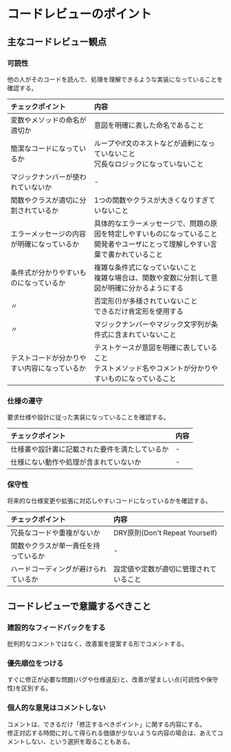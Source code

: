 # コードレビューのポイント
## 主なコードレビュー観点
### 可読性
他の人がそのコードを読んで、処理を理解できるような実装になっていることを確認する。  

|チェックポイント|内容|
|:---|:---|
|変数やメソッドの命名が適切か|意図を明確に表した命名であること|
|簡潔なコードになっているか|ループやif文のネストなどが過剰になっていないこと<br />冗長なロジックになっていないこと|
|マジックナンバーが使われていないか|-|
|関数やクラスが適切に分割されているか|1つの関数やクラスが大きくなりすぎていないこと|
|エラーメッセージの内容が明確になっているか|具体的なエラーメッセージで、問題の原因を特定しやすいものになっていること<br />開発者やユーザにとって理解しやすい言葉で書かれていること|
|条件式が分かりやすいものになっているか|複雑な条件式になっていないこと<br />複雑な場合は、関数や変数に分割して意図が明確に分かるようにする|
|〃|否定形(!)が多様されていないこと<br />できるだけ肯定形を使用する|
|〃|マジックナンバーやマジック文字列が条件式に含まれていないこと|
|テストコードが分かりやすい内容になっているか|テストケースが意図を明確に表していること<br />テストメソッド名やコメントが分かりやすいものになっていること|

### 仕様の遵守
要求仕様や設計に従った実装になっていることを確認する。

|チェックポイント|内容|
|:---|:---|
|仕様書や設計書に記載された要件を満たしているか|-|
|仕様にない動作や処理が含まれていないか|-|

### 保守性
将来的な仕様変更や拡張に対応しやすいコードになっているかを確認する。

|チェックポイント|内容|
|:---|:---|
|冗長なコードや重複がないか|DRY原則(Don't Repeat Yourself)|
|関数やクラスが単一責任を持っているか|-|
|ハードコーディングが避けられているか|設定値や定数が適切に管理されていること|

## コードレビューで意識するべきこと
### 建設的なフィードバックをする
批判的なコメントではなく、改善案を提案する形でコメントする。  

### 優先順位をつける
すぐに修正が必要な問題(バグや仕様違反)と、改善が望ましい点(可読性や保守性)を区別する。  

### 個人的な意見はコメントしない
コメントは、できるだけ「修正するべきポイント」に関する内容にする。  
修正対応する時間に対して得られる価値が少ないような内容の場合は、あえてコメントしない、という選択を取ることもある。  


